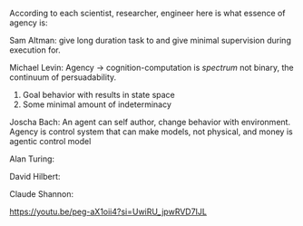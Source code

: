 According to each scientist, researcher, engineer here is what essence of agency is:

Sam Altman: give long duration task to and give minimal supervision during execution for. 

Michael Levin: Agency -> cognition-computation is $spectrum$ not binary, the continuum of persuadability.
1. Goal behavior with results in state space 
2. Some minimal amount of indeterminacy

Joscha Bach:
An agent can self author, change behavior with environment. Agency is control system that can make models, not physical, and money is agentic control model

Alan Turing:

David Hilbert:

Claude Shannon: 

https://youtu.be/peg-aX1oii4?si=UwiRU_jpwRVD7IJL


